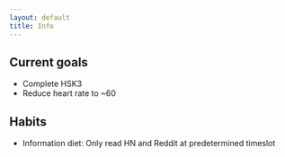 ```yaml
---
layout: default
title: Info
---
```


## Current goals
* Complete HSK3
* Reduce heart rate to ~60

## Habits
* Information diet: Only read HN and Reddit at predetermined timeslot
